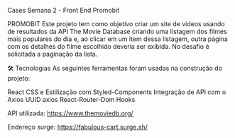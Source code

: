 Cases Semana 2 - Front End Promobit

PROMOBIT Este projeto tem como objetivo criar um site de videos usando de resultados da API The Movie Database criando uma listagem dos filmes mais populares do dia e, ao clicar em um item dessa listagem, outra página com os detalhes do filme escolhido deveria ser exibida. No desafio é solicitada a paginação da lista.

🛠 Tecnologias As seguintes ferramentas foram usadas na construção do projeto:

React CSS e Estilização com Styled-Components Integração de API com o Axios UUID axios React-Router-Dom Hooks

API utilizada: https://www.themoviedb.org/





Endereço surge: https://fabulous-cart.surge.sh/




